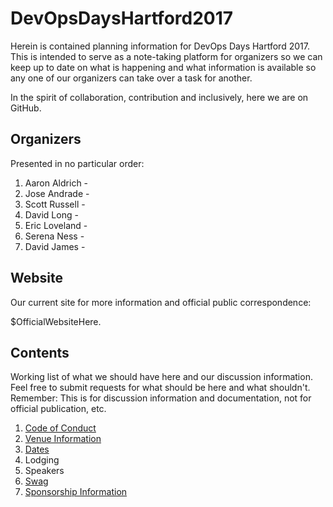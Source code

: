 # DevOpsDaysHartford2017
Herein is contained planning information for DevOps Days Hartford 2017. This is intended to serve as a note-taking platform for organizers so we can keep up to date on what is happening and what information is available so any one of our organizers can take over a task for another.

In the spirit of collaboration, contribution and inclusively, here we are on GitHub.

## Organizers
Presented in no particular order:

1. Aaron Aldrich - 
2. Jose Andrade -
3. Scott Russell -
4. David Long -
5. Eric Loveland -
6. Serena Ness -
7. David James -

## Website
Our current site for more information and official public correspondence:

$OfficialWebsiteHere.

## Contents
Working list of what we should have here and our discussion information. Feel free to submit requests for what should be here and what shouldn't. Remember: This is for discussion information and documentation, not for official publication, etc.

1. [Code of Conduct](Code_of_conduct.md)
2. [Venue Information](venue.md)
3. [Dates](dates.md)
4. Lodging
5. Speakers
6. [Swag](Swag.md)
7. [Sponsorship Information](sponsors.md)
